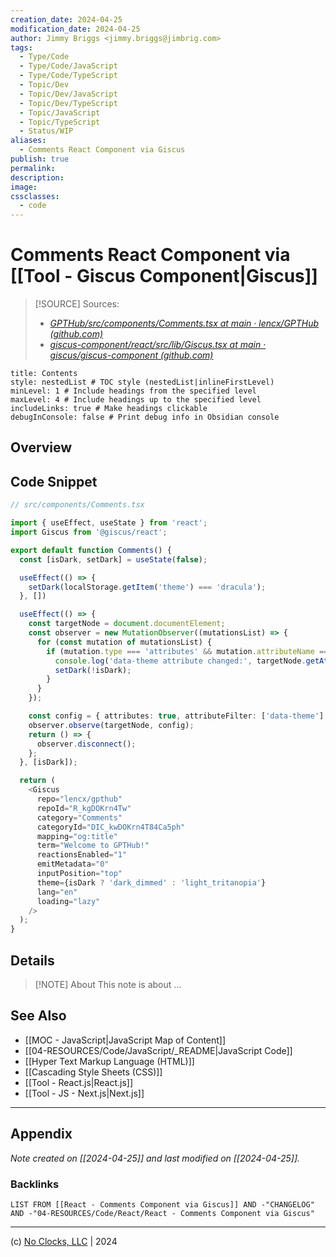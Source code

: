 ```yaml
---
creation_date: 2024-04-25
modification_date: 2024-04-25
author: Jimmy Briggs <jimmy.briggs@jimbrig.com>
tags:
  - Type/Code
  - Type/Code/JavaScript
  - Type/Code/TypeScript
  - Topic/Dev
  - Topic/Dev/JavaScript
  - Topic/Dev/TypeScript
  - Topic/JavaScript
  - Topic/TypeScript
  - Status/WIP
aliases:
  - Comments React Component via Giscus
publish: true
permalink:
description:
image:
cssclasses:
  - code
---
```


# Comments React Component via [[Tool - Giscus Component|Giscus]]

> [!SOURCE] Sources:
> - *[GPTHub/src/components/Comments.tsx at main · lencx/GPTHub (github.com)](https://github.com/lencx/GPTHub/blob/main/src/components/Comments.tsx)*
> - *[giscus-component/react/src/lib/Giscus.tsx at main · giscus/giscus-component (github.com)](https://github.com/giscus/giscus-component/blob/main/react/src/lib/Giscus.tsx)*

```table-of-contents
title: Contents 
style: nestedList # TOC style (nestedList|inlineFirstLevel)
minLevel: 1 # Include headings from the specified level
maxLevel: 4 # Include headings up to the specified level
includeLinks: true # Make headings clickable
debugInConsole: false # Print debug info in Obsidian console
```

## Overview

## Code Snippet

```typescript
// src/components/Comments.tsx

import { useEffect, useState } from 'react';
import Giscus from '@giscus/react';

export default function Comments() {
  const [isDark, setDark] = useState(false);

  useEffect(() => {
    setDark(localStorage.getItem('theme') === 'dracula');
  }, [])

  useEffect(() => {
    const targetNode = document.documentElement;
    const observer = new MutationObserver((mutationsList) => {
      for (const mutation of mutationsList) {
        if (mutation.type === 'attributes' && mutation.attributeName === 'data-theme') {
          console.log('data-theme attribute changed:', targetNode.getAttribute('data-theme'));
          setDark(!isDark);
        }
      }
    });

    const config = { attributes: true, attributeFilter: ['data-theme'] };
    observer.observe(targetNode, config);
    return () => {
      observer.disconnect();
    };
  }, [isDark]);

  return (
    <Giscus
      repo="lencx/gpthub"
      repoId="R_kgDOKrn4Tw"
      category="Comments"
      categoryId="DIC_kwDOKrn4T84Ca5ph"
      mapping="og:title"
      term="Welcome to GPTHub!"
      reactionsEnabled="1"
      emitMetadata="0"
      inputPosition="top"
      theme={isDark ? 'dark_dimmed' : 'light_tritanopia'}
      lang="en"
      loading="lazy"
    />
  );
}

```

## Details

> [!NOTE] About
> This note is about ...

## See Also

- [[MOC - JavaScript|JavaScript Map of Content]]
- [[04-RESOURCES/Code/JavaScript/_README|JavaScript Code]]
- [[Hyper Text Markup Language (HTML)]]
- [[Cascading Style Sheets (CSS)]]
- [[Tool - React.js|React.js]]
- [[Tool - JS - Next.js|Next.js]]

***

## Appendix

*Note created on [[2024-04-25]] and last modified on [[2024-04-25]].*

### Backlinks

```dataview
LIST FROM [[React - Comments Component via Giscus]] AND -"CHANGELOG" AND -"04-RESOURCES/Code/React/React - Comments Component via Giscus"
```

***

(c) [No Clocks, LLC](https://github.com/noclocks) | 2024